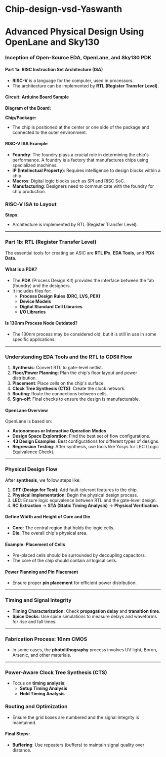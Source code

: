 # Chip-design-vsd-Yaswanth



# Advanced Physical Design Using OpenLane and Sky130

### Inception of Open-Source EDA, OpenLane, and Sky130 PDK

#### Part 1a: RISC Instruction Set Architecture (ISA)

- **RISC-V** is a language for the computer, used in processors.
- The architecture can be implemented by **RTL (Register Transfer Level)**.

#### Circuit: Arduino Board Sample

**Diagram of the Board:**



**Chip/Package:**



- The chip is positioned at the center or one side of the package and connected to the outer environment.

#### RISC-V ISA Example

- **Foundry**: The foundry plays a crucial role in determining the chip's performance. A foundry is a factory that manufactures chips using specialized machines.
- **IP (Intellectual Property)**: Requires intelligence to design blocks within a chip.
- **Macros**: Digital logic blocks such as SPI and RISC SoC.
- **Manufacturing**: Designers need to communicate with the foundry for chip production.

### RISC-V ISA to Layout

**Steps**:

- Architecture is implemented by RTL (Register Transfer Level).

---

### Part 1b: RTL (Register Transfer Level)

The essential tools for creating an ASIC are **RTL IPs**, **EDA Tools**, and **PDK Data**.

#### What is a PDK?

- The **PDK** (Process Design Kit) provides the interface between the fab (foundry) and the designers.
- It includes files for:
  - **Process Design Rules (DRC, LVS, PEX)**
  - **Device Models**
  - **Digital Standard Cell Libraries**
  - **I/O Libraries**

#### Is 130nm Process Node Outdated?

- The 130nm process may be considered old, but it is still in use in some specific applications.

---

### Understanding EDA Tools and the RTL to GDSII Flow

1. **Synthesis**: Convert RTL to gate-level netlist.
2. **Floor/Power Planning**: Plan the chip's floor layout and power distribution.
3. **Placement**: Place cells on the chip's surface.
4. **Clock Tree Synthesis (CTS)**: Create the clock network.
5. **Routing**: Route the connections between cells.
6. **Sign-off**: Final checks to ensure the design is manufacturable.

#### OpenLane Overview

OpenLane is based on:

- **Autonomous or Interactive Operation Modes**
- **Design Space Exploration**: Find the best set of flow configurations.
- **43 Design Examples**: Best configurations for different types of designs.
- **Regression Testing**: After synthesis, use tools like Yosys for LEC (Logic Equivalence Check).

---

### Physical Design Flow

After **synthesis**, we follow steps like:

1. **DFT (Design for Test)**: Add fault-tolerant features to the chip.
2. **Physical Implementation**: Begin the physical design process.
3. **LEC**: Ensure logic equivalence between RTL and the gate-level design.
4. **RC Extraction** → **STA (Static Timing Analysis)** → **Physical Verification**.

#### Define Width and Height of Core and Die

- **Core**: The central region that holds the logic cells.
- **Die**: The overall chip's physical area.

#### Example: Placement of Cells

- Pre-placed cells should be surrounded by decoupling capacitors.
- The core of the chip should contain all logical cells.

#### Power Planning and Pin Placement

- Ensure proper **pin placement** for efficient power distribution.

---

### Timing and Signal Integrity

- **Timing Characterization**: Check **propagation delay** and **transition time**.
- **Spice Decks**: Use spice simulations to measure delays and waveforms for rise and fall times.
  
---

### Fabrication Process: 16nm CMOS

- In some cases, the **photolithography** process involves UV light, Boron, Arsenic, and other materials.

---

### Power-Aware Clock Tree Synthesis (CTS)

- Focus on **timing analysis**:
  - **Setup Timing Analysis**
  - **Hold Timing Analysis**
  
### Routing and Optimization

- Ensure the grid boxes are numbered and the signal integrity is maintained.

#### Final Steps:

- **Buffering**: Use repeaters (buffers) to maintain signal quality over distance.
